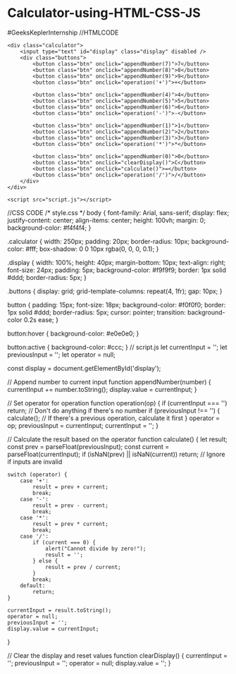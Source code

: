 # Calculator-using-HTML-CSS-JS
#GeeksKeplerInternship
//HTMLCODE
<!DOCTYPE html>
<html lang="en">
<head>
    <meta charset="UTF-8">
    <meta name="viewport" content="width=device-width, initial-scale=1.0">
    <title>Simple Calculator</title>
    <link rel="stylesheet" href="style.css">
</head>
<body>

    <div class="calculator">
        <input type="text" id="display" class="display" disabled />
        <div class="buttons">
            <button class="btn" onclick="appendNumber(7)">7</button>
            <button class="btn" onclick="appendNumber(8)">8</button>
            <button class="btn" onclick="appendNumber(9)">9</button>
            <button class="btn" onclick="operation('+')">+</button>
            
            <button class="btn" onclick="appendNumber(4)">4</button>
            <button class="btn" onclick="appendNumber(5)">5</button>
            <button class="btn" onclick="appendNumber(6)">6</button>
            <button class="btn" onclick="operation('-')">-</button>

            <button class="btn" onclick="appendNumber(1)">1</button>
            <button class="btn" onclick="appendNumber(2)">2</button>
            <button class="btn" onclick="appendNumber(3)">3</button>
            <button class="btn" onclick="operation('*')">*</button>

            <button class="btn" onclick="appendNumber(0)">0</button>
            <button class="btn" onclick="clearDisplay()">C</button>
            <button class="btn" onclick="calculate()">=</button>
            <button class="btn" onclick="operation('/')">/</button>
        </div>
    </div>

    <script src="script.js"></script>
</body>
</html>








//CSS CODE
/* style.css */
body {
    font-family: Arial, sans-serif;
    display: flex;
    justify-content: center;
    align-items: center;
    height: 100vh;
    margin: 0;
    background-color: #f4f4f4;
}

.calculator {
    width: 250px;
    padding: 20px;
    border-radius: 10px;
    background-color: #fff;
    box-shadow: 0 0 10px rgba(0, 0, 0, 0.1);
}

.display {
    width: 100%;
    height: 40px;
    margin-bottom: 10px;
    text-align: right;
    font-size: 24px;
    padding: 5px;
    background-color: #f9f9f9;
    border: 1px solid #ddd;
    border-radius: 5px;
}

.buttons {
    display: grid;
    grid-template-columns: repeat(4, 1fr);
    gap: 10px;
}

button {
    padding: 15px;
    font-size: 18px;
    background-color: #f0f0f0;
    border: 1px solid #ddd;
    border-radius: 5px;
    cursor: pointer;
    transition: background-color 0.2s ease;
}

button:hover {
    background-color: #e0e0e0;
}

button:active {
    background-color: #ccc;
}
// script.js
let currentInput = '';
let previousInput = '';
let operator = null;

const display = document.getElementById('display');

// Append number to current input
function appendNumber(number) {
    currentInput += number.toString();
    display.value = currentInput;
}

// Set operator for operation
function operation(op) {
    if (currentInput === '') return;  // Don't do anything if there's no number
    if (previousInput !== '') {
        calculate();  // If there's a previous operation, calculate it first
    }
    operator = op;
    previousInput = currentInput;
    currentInput = '';
}

// Calculate the result based on the operator
function calculate() {
    let result;
    const prev = parseFloat(previousInput);
    const current = parseFloat(currentInput);
    if (isNaN(prev) || isNaN(current)) return;  // Ignore if inputs are invalid

    switch (operator) {
        case '+':
            result = prev + current;
            break;
        case '-':
            result = prev - current;
            break;
        case '*':
            result = prev * current;
            break;
        case '/':
            if (current === 0) {
                alert("Cannot divide by zero!");
                result = '';
            } else {
                result = prev / current;
            }
            break;
        default:
            return;
    }

    currentInput = result.toString();
    operator = null;
    previousInput = '';
    display.value = currentInput;
}

// Clear the display and reset values
function clearDisplay() {
    currentInput = '';
    previousInput = '';
    operator = null;
    display.value = '';
}
